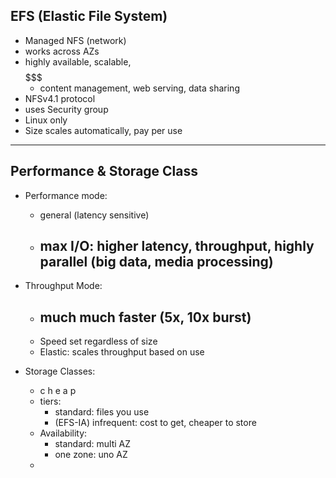 ## EFS (Elastic File System)
- Managed NFS (network)
- works across AZs
- highly available, scalable, $$$$$$$
  - content management, web serving, data sharing
- NFSv4.1 protocol
- uses Security group
- Linux only
- Size scales automatically, pay per use

---

## Performance & Storage Class
- Performance mode:
  - general (latency sensitive)
  - ## max I/O: higher latency, throughput, highly parallel (big data, media processing)

- Throughput Mode:
  - ## much much faster (5x, 10x burst)
  - Speed set regardless of size
  - Elastic: scales throughput based on use
  
- Storage Classes:
  - c h e a p
  - tiers:
    - standard: files you use
    - (EFS-IA) infrequent: cost to get, cheaper to store
  - Availability:
    - standard: multi AZ
    - one zone: uno AZ
  - 



